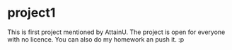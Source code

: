 # project1
This is first project mentioned by AttainU. The project is open for everyone with no licence. You can also do my homework an push it. :p 
